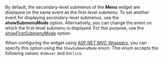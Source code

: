By default, the secondary-level submenus of the **Menu** widget are displayed on the same event as the first-level submenu. To set another event for displaying secondary-level submenus, use the **showSubmenuMode** option. Alternatively, you can change the event on which the first-level submenu is displayed. For this purpose, use the [showFirstSubmenuMode](/api-reference/10%20UI%20Widgets/dxMenu/1%20Configuration/showFirstSubmenuMode '/Documentation/ApiReference/UI_Widgets/dxMenu/Configuration/#showFirstSubmenuMode') option.

When configuring the widget using [ASP.NET MVC Wrappers](/concepts/35%20ASP.NET%20MVC%20Wrappers/20%20Fundamentals '/Documentation/Guide/ASP.NET_MVC_Wrappers/Fundamentals/'), you can specify this option using the `ShowSubmenuMode` enum. This enum accepts the following values: `OnHover` and `OnClick`.